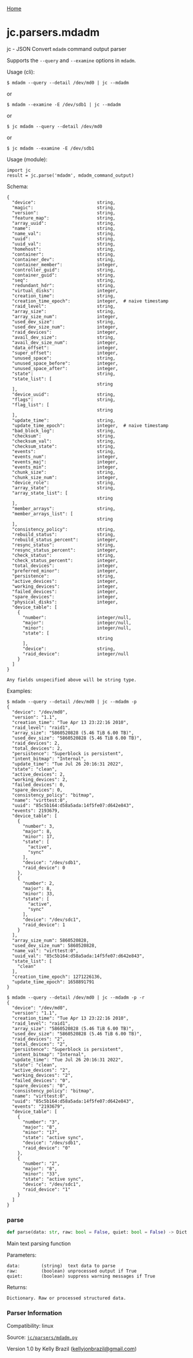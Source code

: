[Home](https://kellyjonbrazil.github.io/jc/)
<a id="jc.parsers.mdadm"></a>

# jc.parsers.mdadm

jc - JSON Convert `mdadm` command output parser

Supports the `--query` and `--examine` options in `mdadm`.

Usage (cli):

    $ mdadm --query --detail /dev/md0 | jc --mdadm

or

    $ mdadm --examine -E /dev/sdb1 | jc --mdadm

or

    $ jc mdadm --query --detail /dev/md0

or

    $ jc mdadm --examine -E /dev/sdb1

Usage (module):

    import jc
    result = jc.parse('mdadm', mdadm_command_output)

Schema:

    {
      "device":                       string,
      "magic":                        string,
      "version":                      string,
      "feature_map":                  string,
      "array_uuid":                   string,
      "name":                         string,
      "name_val":                     string,
      "uuid":                         string,
      "uuid_val":                     string,
      "homehost":                     string,
      "container":                    string,
      "container_dev":                string,
      "container_member":             integer,
      "controller_guid":              string,
      "container_guid":               string,
      "seq":                          string,
      "redundant_hdr":                string,
      "virtual_disks":                integer,
      "creation_time":                string,
      "creation_time_epoch":          integer,  # naive timestamp
      "raid_level":                   string,
      "array_size":                   string,
      "array_size_num":               integer,
      "used_dev_size":                string,
      "used_dev_size_num":            integer,
      "raid_devices":                 integer,
      "avail_dev_size":               string,
      "avail_dev_size_num":           integer,
      "data_offset":                  integer,
      "super_offset":                 integer,
      "unused_space":                 string,
      "unused_space_before":          integer,
      "unused_space_after":           integer,
      "state":                        string,
      "state_list": [
                                      string
      ],
      "device_uuid":                  string,
      "flags":                        string,
      "flag_list": [
                                      string
      ],
      "update_time":                  string,
      "update_time_epoch":            integer,  # naive timestamp
      "bad_block_log":                string,
      "checksum":                     string,
      "checksum_val":                 string,
      "checksum_state":               string,
      "events":                       string,
      "events_num":                   integer,
      "events_maj":                   integer,
      "events_min":                   integer,
      "chunk_size":                   string,
      "chunk_size_num":               integer,
      "device_role":                  string,
      "array_state":                  string,
      "array_state_list": [
                                      string
      ],
      "member_arrays":                string,
      "member_arrays_list": [
                                      string
      ],
      "consistency_policy":           string,
      "rebuild_status":               string,
      "rebuild_status_percent":       integer,
      "resync_status":                string,
      "resync_status_percent":        integer,
      "check_status":                 string,
      "check_status_percent":         integer,
      "total_devices":                integer,
      "preferred_minor":              integer,
      "persistence":                  string,
      "active_devices":               integer,
      "working_devices":              integer,
      "failed_devices":               integer,
      "spare_devices":                integer,
      "physical_disks":               integer,
      "device_table": [
        {
          "number":                   integer/null,
          "major":                    integer/null,
          "minor":                    integer/null,
          "state": [
                                      string
          ],
          "device":                   string,
          "raid_device":              integer/null
        }
      ]
    }

    Any fields unspecified above will be string type.

Examples:

    $ mdadm --query --detail /dev/md0 | jc --mdadm -p
    {
      "device": "/dev/md0",
      "version": "1.1",
      "creation_time": "Tue Apr 13 23:22:16 2010",
      "raid_level": "raid1",
      "array_size": "5860520828 (5.46 TiB 6.00 TB)",
      "used_dev_size": "5860520828 (5.46 TiB 6.00 TB)",
      "raid_devices": 2,
      "total_devices": 2,
      "persistence": "Superblock is persistent",
      "intent_bitmap": "Internal",
      "update_time": "Tue Jul 26 20:16:31 2022",
      "state": "clean",
      "active_devices": 2,
      "working_devices": 2,
      "failed_devices": 0,
      "spare_devices": 0,
      "consistency_policy": "bitmap",
      "name": "virttest:0",
      "uuid": "85c5b164:d58a5ada:14f5fe07:d642e843",
      "events": 2193679,
      "device_table": [
        {
          "number": 3,
          "major": 8,
          "minor": 17,
          "state": [
            "active",
            "sync"
          ],
          "device": "/dev/sdb1",
          "raid_device": 0
        },
        {
          "number": 2,
          "major": 8,
          "minor": 33,
          "state": [
            "active",
            "sync"
          ],
          "device": "/dev/sdc1",
          "raid_device": 1
        }
      ],
      "array_size_num": 5860520828,
      "used_dev_size_num": 5860520828,
      "name_val": "virttest:0",
      "uuid_val": "85c5b164:d58a5ada:14f5fe07:d642e843",
      "state_list": [
        "clean"
      ],
      "creation_time_epoch": 1271226136,
      "update_time_epoch": 1658891791
    }

    $ mdadm --query --detail /dev/md0 | jc --mdadm -p -r
    {
      "device": "/dev/md0",
      "version": "1.1",
      "creation_time": "Tue Apr 13 23:22:16 2010",
      "raid_level": "raid1",
      "array_size": "5860520828 (5.46 TiB 6.00 TB)",
      "used_dev_size": "5860520828 (5.46 TiB 6.00 TB)",
      "raid_devices": "2",
      "total_devices": "2",
      "persistence": "Superblock is persistent",
      "intent_bitmap": "Internal",
      "update_time": "Tue Jul 26 20:16:31 2022",
      "state": "clean",
      "active_devices": "2",
      "working_devices": "2",
      "failed_devices": "0",
      "spare_devices": "0",
      "consistency_policy": "bitmap",
      "name": "virttest:0",
      "uuid": "85c5b164:d58a5ada:14f5fe07:d642e843",
      "events": "2193679",
      "device_table": [
        {
          "number": "3",
          "major": "8",
          "minor": "17",
          "state": "active sync",
          "device": "/dev/sdb1",
          "raid_device": "0"
        },
        {
          "number": "2",
          "major": "8",
          "minor": "33",
          "state": "active sync",
          "device": "/dev/sdc1",
          "raid_device": "1"
        }
      ]
    }

<a id="jc.parsers.mdadm.parse"></a>

### parse

```python
def parse(data: str, raw: bool = False, quiet: bool = False) -> Dict
```

Main text parsing function

Parameters:

    data:        (string)  text data to parse
    raw:         (boolean) unprocessed output if True
    quiet:       (boolean) suppress warning messages if True

Returns:

    Dictionary. Raw or processed structured data.

### Parser Information
Compatibility:  linux

Source: [`jc/parsers/mdadm.py`](https://github.com/kellyjonbrazil/jc/blob/master/jc/parsers/mdadm.py)

Version 1.0 by Kelly Brazil (kellyjonbrazil@gmail.com)
